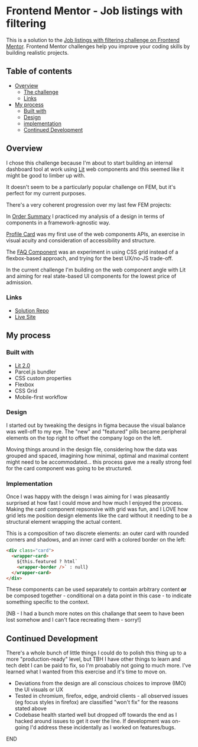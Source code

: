 # Frontend Mentor - Job listings with filtering

This is a solution to the [Job listings with filtering challenge on Frontend Mentor](https://www.frontendmentor.io/challenges/job-listings-with-filtering-ivstIPCt). Frontend Mentor challenges help you improve your coding skills by building realistic projects.

## Table of contents

- [Overview](#overview)
  - [The challenge](#the-challenge)
  - [Links](#links)
- [My process](#my-process)
  - [Built with](#built-with)
  - [Design](#design)
  - [implementation](#implementation)
  - [Continued Development](#continued-development)

## Overview

I chose this challenge because I'm about to start building an internal dashboard tool at work using [Lit](https://lit.dev/) web components and this seemed like it might be good to limber up with.

It doesn't seem to be a particularly popular challenge on FEM, but it's perfect for my current purposes.

There's a very coherent progression over my last few FEM projects:

In [Order Summary](https://markup-mitchell.github.io/frontend-mentor---order-summary/) I practiced my analysis of a design in terms of components in a framework-agnostic way.

[Profile Card](https://markup-mitchell.github.io/fem-profile-card-component/) was my first use of the web components APIs, an exercise in visual acuity and consideration of accessibility and structure.

The [FAQ Component](https://markup-mitchell.github.io/fem-faq/) was an experiment in using CSS grid instead of a flexbox-based approach, and trying for the best UX/no-JS trade-off.

In the current challenge I'm building on the web component angle with Lit and aiming for real state-based UI components for the lowest price of admission.

### Links

- [Solution Repo](https://github.com/markup-mitchell/static-job-listings-master)
- [Live Site](https://festive-ride-8521cc.netlify.app/)

## My process

### Built with

- [Lit 2.0](https://lit.dev/)
- Parcel.js bundler
- CSS custom properties
- Flexbox
- CSS Grid
- Mobile-first workflow

### Design

I started out by tweaking the designs in figma because the visual balance was well-off to my eye. The "new" and "featured" pills became peripheral elements on the top right to offset the company logo on the left.

Moving things around in the design file, considering how the data was grouped and spaced, imagining how minimal, optimal and maximal content might need to be accommodated... this process gave me a really strong feel for the card component was going to be structured.

### Implementation

Once I was happy with the deisgn I was aiming for I was pleasantly surprised at how fast I could move and how much I enjoyed the process. Making the card component repsonsive with grid was fun, and I LOVE how grid lets me position design elements like the card without it needing to be a structural element wrapping the actual content.

This is a composition of two discrete elements: an outer card with rounded corners and shadows, and an inner card with a colored border on the left:

```HTML
<div class="card">
  <wrapper-card>
    ${this.featured ? html`
    <wrapper-border />` : null}
  </wrapper-card>
</div>
```

These components can be used separately to contain arbitrary content **or** be composed together - conditional on a data point in this case - to indicate something specific to the context.

[NB - I had a bunch more notes on this challange that seem to have been lost somehow and I can't face recreating them - sorry!]

## Continued Development

There's a whole bunch of little things I could do to polish this thing up to a more "production-ready" level, but TBH I have other things to learn and tech debt I can be paid to fix, so I'm proabably not going to much more. I've learned what I wanted from this exercise and it's time to move on. 

- Deviations from the design are all conscious choices to improve (IMO) the UI visuals or UX
- Tested in chromium, firefox, edge, android clients - all observed issues (eg focus styles in firefox) are classified "won't fix" for the reasons stated above
- Codebase health started well but dropped off towards the end as I hacked around issues to get it over the line. If development was on-going I'd address these incidentally as I worked on features/bugs. 

END

